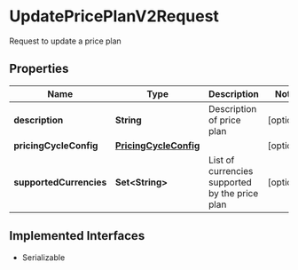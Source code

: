 

# UpdatePricePlanV2Request

Request to update a price plan

## Properties

| Name | Type | Description | Notes |
|------------ | ------------- | ------------- | -------------|
|**description** | **String** | Description of price plan |  [optional] |
|**pricingCycleConfig** | [**PricingCycleConfig**](PricingCycleConfig.md) |  |  [optional] |
|**supportedCurrencies** | **Set&lt;String&gt;** | List of currencies supported by the price plan |  [optional] |


## Implemented Interfaces

* Serializable


